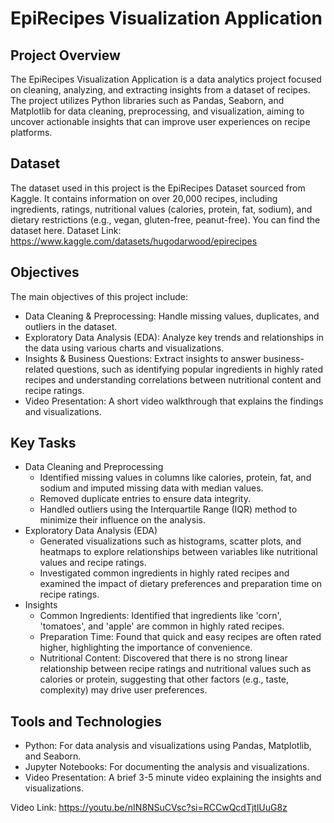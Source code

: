 # EpiRecipes Visualization Application
## Project Overview
The EpiRecipes Visualization Application is a data analytics project focused on cleaning, analyzing, and extracting insights from a dataset of recipes. The project utilizes Python libraries such as Pandas, Seaborn, and Matplotlib for data cleaning, preprocessing, and visualization, aiming to uncover actionable insights that can improve user experiences on recipe platforms.

## Dataset
The dataset used in this project is the EpiRecipes Dataset sourced from Kaggle. It contains information on over 20,000 recipes, including ingredients, ratings, nutritional values (calories, protein, fat, sodium), and dietary restrictions (e.g., vegan, gluten-free, peanut-free). You can find the dataset here.
Dataset Link: https://www.kaggle.com/datasets/hugodarwood/epirecipes

## Objectives
The main objectives of this project include:

- Data Cleaning & Preprocessing: Handle missing values, duplicates, and outliers in the dataset.
- Exploratory Data Analysis (EDA): Analyze key trends and relationships in the data using various charts and visualizations.
- Insights & Business Questions: Extract insights to answer business-related questions, such as identifying popular ingredients in highly rated recipes and understanding correlations between nutritional content and recipe ratings.
- Video Presentation: A short video walkthrough that explains the findings and visualizations.

## Key Tasks
- Data Cleaning and Preprocessing
    - Identified missing values in columns like calories, protein, fat, and sodium and imputed missing data with median values.
    - Removed duplicate entries to ensure data integrity.
    - Handled outliers using the Interquartile Range (IQR) method to minimize their influence on the analysis.
- Exploratory Data Analysis (EDA)
    - Generated visualizations such as histograms, scatter plots, and heatmaps to explore relationships between variables like nutritional values and recipe ratings.
    - Investigated common ingredients in highly rated recipes and examined the impact of dietary preferences and preparation time on recipe ratings.
- Insights
    - Common Ingredients: Identified that ingredients like 'corn', 'tomatoes', and 'apple' are common in highly rated recipes.
    - Preparation Time: Found that quick and easy recipes are often rated higher, highlighting the importance of convenience.
    - Nutritional Content: Discovered that there is no strong linear relationship between recipe ratings and nutritional values such as calories or protein, suggesting that other factors (e.g., taste, complexity) may drive user preferences.

## Tools and Technologies
- Python: For data analysis and visualizations using Pandas, Matplotlib, and Seaborn.
- Jupyter Notebooks: For documenting the analysis and visualizations.
- Video Presentation: A brief 3-5 minute video explaining the insights and visualizations.

Video Link: https://youtu.be/nIN8NSuCVsc?si=RCCwQcdTjtlUuG8z
